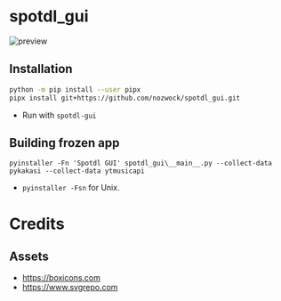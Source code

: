 # spotdl_gui

![preview](https://github.com/nozwock/spotdl_gui/assets/57829219/0f4f7173-1d65-4ae6-a46f-9f5602d86e81)

## Installation
```sh
python -m pip install --user pipx
pipx install git+https://github.com/nozwock/spotdl_gui.git
```

- Run with `spotdl-gui`

## Building frozen app 
```console
pyinstaller -Fn 'Spotdl GUI' spotdl_gui\__main__.py --collect-data pykakasi --collect-data ytmusicapi
```

- `pyinstaller -Fsn` for Unix.

# Credits
## Assets
- https://boxicons.com
- https://www.svgrepo.com